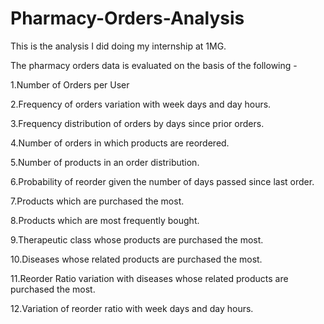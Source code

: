 # Pharmacy-Orders-Analysis

This is the analysis I did doing my internship at 1MG. 

The pharmacy orders data is evaluated on the basis of the following - 

1.Number of Orders per User

2.Frequency of orders variation with week days and day hours.

3.Frequency distribution of orders by days since prior orders.

4.Number of orders in which products are reordered.

5.Number of products in an order distribution.

6.Probability of reorder given the number of days passed since last order.

7.Products which are purchased the most.

8.Products which are most frequently bought.

9.Therapeutic class whose products are purchased the most.

10.Diseases whose related products are purchased the most.

11.Reorder Ratio variation with diseases whose related  products are purchased the most.

12.Variation of reorder ratio with week days and day hours.
